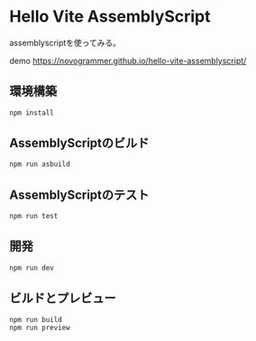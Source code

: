 # Hello Vite AssemblyScript

assemblyscriptを使ってみる。

demo https://novogrammer.github.io/hello-vite-assemblyscript/


## 環境構築

```bash
npm install
```

## AssemblyScriptのビルド

```bash
npm run asbuild
```

## AssemblyScriptのテスト

```bash
npm run test
```

## 開発

```bash
npm run dev
```


## ビルドとプレビュー

```bash
npm run build
npm run preview
```
